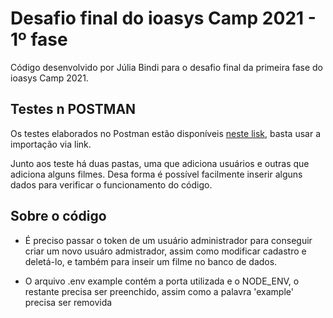 # Desafio final do ioasys Camp 2021 - 1º fase

Código desenvolvido por Júlia Bindi para o desafio final da primeira fase do ioasys Camp 2021.

## Testes n POSTMAN

Os testes elaborados no Postman estão disponíveis [neste lisk](https://www.getpostman.com/collections/1029ac4601b3d25bd78d), basta usar a importação via link.

Junto aos teste há duas pastas, uma que adiciona usuários e outras que adiciona alguns filmes. Desa forma é possível facilmente inserir alguns dados para verificar o funcionamento do código.

## Sobre o código

- É preciso passar o token de um usuário administrador para conseguir criar um novo usuáro admistrador, assim como modificar  cadastro e deletá-lo, e também para inseir um filme no banco de dados.

- O arquivo .env example contém a porta utilizada e o NODE_ENV, o restante precisa ser preenchido, assim como a palavra 'example' precisa ser removida